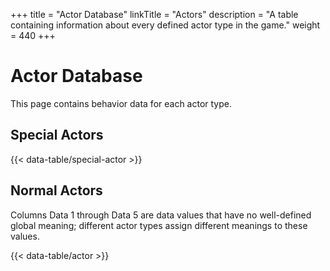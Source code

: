 +++
title = "Actor Database"
linkTitle = "Actors"
description = "A table containing information about every defined actor type in the game."
weight = 440
+++

# Actor Database

This page contains behavior data for each actor type.

## Special Actors

{{< data-table/special-actor >}}

## Normal Actors

Columns Data 1 through Data 5 are data values that have no well-defined global meaning; different actor types assign different meanings to these values.

{{< data-table/actor >}}
